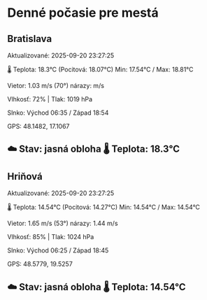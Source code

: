 ﻿# Denné počasie pre mestá

## Bratislava
Aktualizované: 2025-09-20 23:27:25

🌡️ Teplota: 18.3°C 
(Pocitová: 18.07°C)
Min: 17.54°C / Max: 18.81°C

Vietor: 1.03 m/s    (70°) 
nárazy:  m/s

Vlhkosť: 72% | Tlak: 1019 hPa

Slnko: Východ 06:35 / Západ 18:54

GPS: 48.1482, 17.1067

☁️ Stav: jasná obloha        🌡️ Teplota: 18.3°C
---

## Hriňová
Aktualizované: 2025-09-20 23:27:25

🌡️ Teplota: 14.54°C 
(Pocitová: 14.27°C)
Min: 14.54°C / Max: 14.54°C

Vietor: 1.65 m/s (53°)
nárazy: 1.44 m/s

Vlhkosť: 85% | Tlak: 1024 hPa

Slnko: Východ 06:25 / Západ 18:45

GPS: 48.5779, 19.5257

☁️ Stav: jasná obloha        🌡️ Teplota: 14.54°C
---
